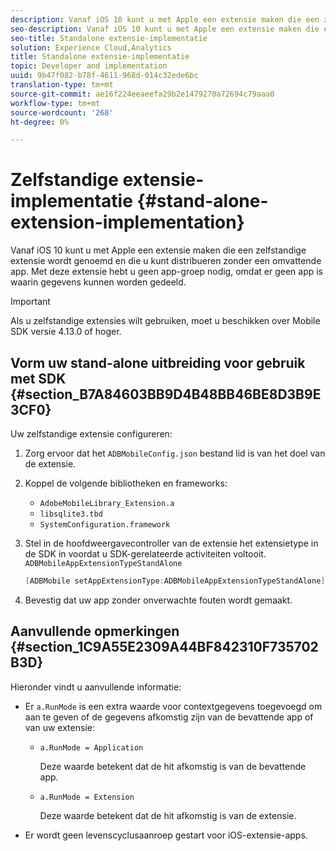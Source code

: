 ```yaml
---
description: Vanaf iOS 10 kunt u met Apple een extensie maken die een zelfstandige extensie wordt genoemd en die u kunt distribueren zonder een omvattende app. Met deze extensie hebt u geen app-groep nodig, omdat er geen app is waarin gegevens kunnen worden gedeeld.
seo-description: Vanaf iOS 10 kunt u met Apple een extensie maken die een zelfstandige extensie wordt genoemd en die u kunt distribueren zonder een omvattende app. Met deze extensie hebt u geen app-groep nodig, omdat er geen app is waarin gegevens kunnen worden gedeeld.
seo-title: Standalone extensie-implementatie
solution: Experience Cloud,Analytics
title: Standalone extensie-implementatie
topic: Developer and implementation
uuid: 9b47f082-b78f-4611-968d-014c32ede6bc
translation-type: tm+mt
source-git-commit: ae16f224eeaeefa29b2e1479270a72694c79aaa0
workflow-type: tm+mt
source-wordcount: '268'
ht-degree: 0%

---
```



# Zelfstandige extensie-implementatie {#stand-alone-extension-implementation}

Vanaf iOS 10 kunt u met Apple een extensie maken die een zelfstandige extensie wordt genoemd en die u kunt distribueren zonder een omvattende app. Met deze extensie hebt u geen app-groep nodig, omdat er geen app is waarin gegevens kunnen worden gedeeld.

>[!IMPORTANT]
>
>Als u zelfstandige extensies wilt gebruiken, moet u beschikken over Mobile SDK versie 4.13.0 of hoger.

## Vorm uw stand-alone uitbreiding voor gebruik met SDK {#section_B7A84603BB9D4B48BB46BE8D3B9E3CF0}

Uw zelfstandige extensie configureren:

1. Zorg ervoor dat het `ADBMobileConfig.json` bestand lid is van het doel van de extensie.
1. Koppel de volgende bibliotheken en frameworks:

   * `AdobeMobileLibrary_Extension.a`
   * `libsqlite3.tbd`
   * `SystemConfiguration.framework`

1. Stel in de hoofdweergavecontroller van de extensie het extensietype in de SDK in voordat u SDK-gerelateerde activiteiten voltooit. `ADBMobileAppExtensionTypeStandAlone`

   ```objective-c
   [ADBMobile setAppExtensionType:ADBMobileAppExtensionTypeStandAlone];
   ```

1. Bevestig dat uw app zonder onverwachte fouten wordt gemaakt.

## Aanvullende opmerkingen {#section_1C9A55E2309A44BF842310F735702B3D}

Hieronder vindt u aanvullende informatie:

* Er `a.RunMode` is een extra waarde voor contextgegevens toegevoegd om aan te geven of de gegevens afkomstig zijn van de bevattende app of van uw extensie:

   * `a.RunMode = Application`

      Deze waarde betekent dat de hit afkomstig is van de bevattende app.
   * `a.RunMode = Extension`

      Deze waarde betekent dat de hit afkomstig is van de extensie.

* Er wordt geen levenscyclusaanroep gestart voor iOS-extensie-apps.

